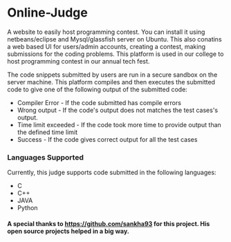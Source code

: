 # Online-Judge
A website to easily host programming contest. You can install it using netbeans/eclipse and Mysql/glassfish server on Ubuntu. This also conatins a web based UI for users/admin accounts, creating a contest, making submissions for the coding problems. This platform is used in our college to host programming contest in our annual tech fest.

The code snippets submitted by users are run in a secure sandbox on the server machine. This platform compiles and then executes the submitted code to give one of the following output of the submitted code:
- Compiler Error - If the code submitted has compile errors
- Wrong output - If the code's output does not matches the test cases's output.
- Time limit exceeded - If the code took more time to provide output than the defined time limit
- Success - If the code gives correct output for all the test cases

### Languages Supported
Currently, this judge supports code submitted in the following languages:
- C
- C++
- JAVA
- Python



#### A special thanks to https://github.com/sankha93 for this project. His open source projects helped in a big way.
